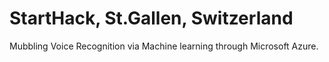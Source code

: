 # StartHack, St.Gallen, Switzerland
Mubbling Voice Recognition via Machine learning through Microsoft Azure.
